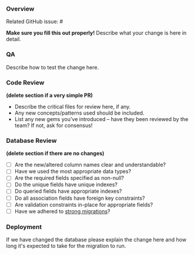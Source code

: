 ### Overview

Related GitHub issue: #<tbc>

**Make sure you fill this out properly!** Describe what your change is here in detail.

### QA

Describe how to test the change here.

### Code Review

**(delete section if a very simple PR)**

* Describe the critical files for review here, if any.
* Any new concepts/patterns used should be included.
* List any new gems you've introduced – have they been reviewed by the team? If not, ask for consensus!

### Database Review

**(delete section if there are no changes)**

- [ ] Are the new/altered column names clear and understandable?
- [ ] Have we used the most appropriate data types?
- [ ] Are the required fields specified as non-null?
- [ ] Do the unique fields have unique indexes?
- [ ] Do queried fields have appropriate indexes?
- [ ] Do all association fields have foreign key constraints?
- [ ] Are validation constraints in-place for appropriate fields?
- [ ] Have we adhered to [strong migrations](https://github.com/ankane/strong_migrations)?

### Deployment

If we have changed the database please explain the change here and how long it's
expected to take for the migration to run.